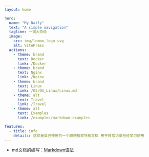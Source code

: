 ```yaml
---
layout: home

hero:
  name: "My Daily"
  text: "A simple navigation"
  tagline: 一锅大杂烩
  image:
    src: img/lemon_logo.svg
    alt: VitePress
  actions:
    - theme: brand
      text: Docker
      link: /Docker
    - theme: brand
      text: Nginx
      link: /Nginx
    - theme: brand
      text: Linux
      link: /OS/OS_Linux/Linux.md
    - theme: alt
      text: Travel
      link: /Travel
    - theme: alt
      text: Examples
      link: /examples/markdown-examples

features:
  - title: info
    details: 这仅是自己使用的一个即使搜索导航文档 用于日常记录已经学习使用
---
```


- md文档的编写：[Markdown语法](https://markdown.com.cn "官方教程")